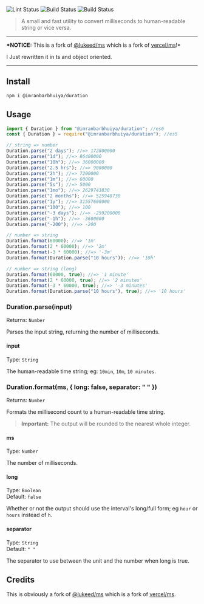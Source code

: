 ![Lint Status](https://img.shields.io/github/workflow/status/imranbarbhuiya/duration/Lint/main?label=Lint&logo=eslint&style=for-the-badge)
![Build Status](https://img.shields.io/github/workflow/status/imranbarbhuiya/duration/Build/main?label=Build&style=for-the-badge&logo=TypeScript)
![Build Status](https://img.shields.io/github/workflow/status/imranbarbhuiya/duration/Test/main?label=Test&style=for-the-badge&logo=Jest)

> A small and fast utility to convert milliseconds to human-readable string or vice versa.

---

**\*NOTICE:** This is a fork of [@lukeed/ms](https://github.com/lukeed/ms) which is a fork of [vercel/ms](https://github.com/vercel/ms)!\*<br>

I Just rewritten it in ts and object oriented.

---

## Install

```bash
npm i @imranbarbhuiya/duration
```

## Usage

```js
import { Duration } from "@imranbarbhuiya/duration"; //es6
const { Duration } = require("@imranbarbhuiya/duration"); //es5

// string => number
Duration.parse("2 days"); //=> 172800000
Duration.parse("1d"); //=> 86400000
Duration.parse("10h"); //=> 36000000
Duration.parse("2.5 hrs"); //=> 9000000
Duration.parse("2h"); //=> 7200000
Duration.parse("1m"); //=> 60000
Duration.parse("5s"); //=> 5000
Duration.parse("1mo"); //=> 2629743830
Duration.parse("2 months"); //=> 525948730
Duration.parse("1y"); //=> 31557600000
Duration.parse("100"); //=> 100
Duration.parse("-3 days"); //=> -259200000
Duration.parse("-1h"); //=> -3600000
Duration.parse("-200"); //=> -200

// number => string
Duration.format(60000); //=> '1m'
Duration.format(2 * 60000); //=> '2m'
Duration.format(-3 * 60000); //=> '-3m'
Duration.format(Duration.parse("10 hours")); //=> '10h'

// number => string (long)
Duration.format(60000, true); //=> '1 minute'
Duration.format(2 * 60000, true); //=> '2 minutes'
Duration.format(-3 * 60000, true); //=> '-3 minutes'
Duration.format(Duration.parse("10 hours"), true); //=> '10 hours'
```

### Duration.parse(input)

Returns: `Number`

Parses the input string, returning the number of milliseconds.

#### input

Type: `String`

The human-readable time string; eg: `10min`, `10m`, `10 minutes`.

### Duration.format(ms, { long: false, separator: " " })

Returns: `Number`

Formats the millisecond count to a human-readable time string.

> **Important:** The output will be rounded to the nearest whole integer.

#### ms

Type: `Number`

The number of milliseconds.

#### long

Type: `Boolean`<br>
Default: `false`

Whether or not the output should use the interval's long/full form; eg `hour` or `hours` instead of `h`.

#### separator

Type: `String`<br>
Default: `" "`

The separator to use between the unit and the number when long is true.

## Credits

This is obviously a fork of [@lukeed/ms](https://github.com/lukeed/ms) which is a fork of [vercel/ms](https://github.com/vercel/ms).
